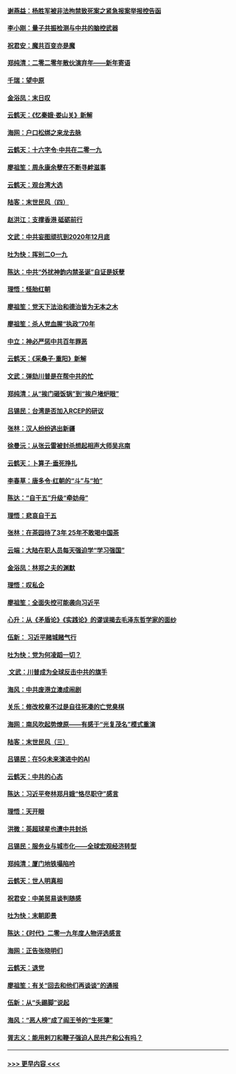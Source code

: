 #### [谢燕益：杨胜军被非法拘禁致死案之紧急报案举报控告函](../pages/nsc993/n11756134.md?t=01011033) 
#### [李小刚：量子共振检测与中共的脑控武器](../pages/nsc993/n11754518.md?t=01011033) 
#### [祝君安：魔共百变亦是魔](../pages/nsc993/n11754469.md?t=01011033) 
#### [郑纯清：二零二零年散伙演弃年——新年寄语](../pages/nsc993/n11754195.md?t=01011033) 
#### [千瑞：望中原](../pages/nsc993/n11754159.md?t=01011033) 
#### [金浴凤：末日叹](../pages/nsc993/n11752359.md?t=01011033) 
#### [云鹤天：《忆秦娥‧娄山关》新解](../pages/nsc993/n11752348.md?t=01011033) 
#### [海网：户口松绑之来龙去脉](../pages/nsc993/n11752328.md?t=01011033) 
#### [云鹤天：十六字令‧中共在二零一九](../pages/nsc993/n11752305.md?t=01011033) 
#### [廖祖笙：周永康余孽在不断寻衅滋事](../pages/nsc993/n11751013.md?t=01011033) 
#### [云鹤天：观台湾大选](../pages/nsc993/n11751007.md?t=01011033) 
#### [陆客：末世民风（四）](../pages/nsc993/n11749203.md?t=01011033) 
#### [赵洪江：支撑香港 砥砺前行](../pages/nsc993/n11748482.md?t=01011033) 
#### [文武：中共妄图顽抗到2020年12月底](../pages/nsc993/n11748446.md?t=01011033) 
#### [吐为快：挥别二O一九](../pages/nsc993/n11748411.md?t=01011033) 
#### [陈达：中共“外扰神韵内禁圣诞”自证是妖孽](../pages/nsc993/n11748226.md?t=01011033) 
#### [理悟：怪胎红朝](../pages/nsc993/n11748206.md?t=01011033) 
#### [廖祖笙：党天下法治和德治皆为无本之木](../pages/nsc993/n11748135.md?t=01011033) 
#### [廖祖笙：杀人党血腥“执政”70年](../pages/nsc993/n11745144.md?t=01011033) 
#### [中立：神必严惩中共百年罪恶](../pages/nsc993/n11744970.md?t=01011033) 
#### [云鹤天：《采桑子‧重阳》新解](../pages/nsc993/n11744948.md?t=01011033) 
#### [文武：弹劾川普是在帮中共的忙](../pages/nsc993/n11744758.md?t=01011033) 
#### [郑纯清：从“挨门砸饭锅”到“挨户堵炉眼”](../pages/nsc993/n11744745.md?t=01011033) 
#### [吕锡民：台湾是否加入RCEP的研议](../pages/nsc993/n11744701.md?t=01011033) 
#### [张林：汉人纷纷逃出新疆](../pages/nsc993/n11743530.md?t=01011033) 
#### [徐曼沅：从张云雷被封杀想起相声大师吴兆南](../pages/nsc993/n11741816.md?t=01011033) 
#### [云鹤天：卜算子‧垂死挣扎](../pages/nsc993/n11739956.md?t=01011033) 
#### [李春草：唐多令‧红朝的“斗”与“拍”](../pages/nsc993/n11739830.md?t=01011033) 
#### [陈达：“自干五”升级“牵妨母”](../pages/nsc993/n11739724.md?t=01011033) 
#### [理悟：悲哀自干五](../pages/nsc993/n11739547.md?t=01011033) 
#### [张林：在茶园待了3年 25年不敢喝中国茶](../pages/nsc993/n11739240.md?t=01011033) 
#### [云端：大陆在职人员每天强迫学“学习强国”](../pages/nsc993/n11738735.md?t=01011033) 
#### [金浴凤：林郑之夫的渊默](../pages/nsc993/n11737735.md?t=01011033) 
#### [理悟：叹私企](../pages/nsc993/n11737715.md?t=01011033) 
#### [廖祖笙：全面失控可能袭向习近平](../pages/nsc993/n11737704.md?t=01011033) 
#### [心升：从《矛盾论》《实践论》的谬误揭去毛泽东哲学家的面纱](../pages/nsc993/n11736962.md?t=01011033) 
#### [伍新： 习近平赌城赌气行](../pages/nsc993/n11736929.md?t=01011033) 
#### [吐为快：党为何凌蹈一切？](../pages/nsc993/n11736915.md?t=01011033) 
#### [ 文武：川普成为全球反击中共的旗手](../pages/nsc993/n11736882.md?t=01011033) 
#### [海风：中共废港立澳成闹剧](../pages/nsc993/n11735857.md?t=01011033) 
#### [关乐：修改校章不过是自往死凑的亡党臭棋](../pages/nsc993/n11735097.md?t=01011033) 
#### [海网：南风吹起势燎原——有感于“光复茂名”模式重演](../pages/nsc993/n11732308.md?t=01011033) 
#### [陆客：末世民风（三）](../pages/nsc993/n11732211.md?t=01011033) 
#### [吕锡民：在5G未来演进中的AI](../pages/nsc993/n11730010.md?t=01011033) 
#### [云鹤天：中共的心态](../pages/nsc993/n11729906.md?t=01011033) 
#### [陈达：习近平夸林郑月娥“恪尽职守”感言](../pages/nsc993/n11729881.md?t=01011033) 
#### [理悟：天开眼](../pages/nsc993/n11729699.md?t=01011033) 
#### [洪微：英超球星也遭中共封杀](../pages/nsc993/n11727243.md?t=01011033) 
#### [吕锡民：服务业与城市化——全球宏观经济转型](../pages/nsc993/n11725845.md?t=01011033) 
#### [郑纯清：厦门地铁塌陷吟](../pages/nsc993/n11725813.md?t=01011033) 
#### [云鹤天：世人明真相](../pages/nsc993/n11725621.md?t=01011033) 
#### [祝君安：中美贸易谈判随感](../pages/nsc993/n11725609.md?t=01011033) 
#### [吐为快：末朝即景](../pages/nsc993/n11723365.md?t=01011033) 
#### [陈达：《时代》二零一九年度人物评选感言](../pages/nsc993/n11723337.md?t=01011033) 
#### [海网：正告张晓明们](../pages/nsc993/n11723228.md?t=01011033) 
#### [云鹤天：退党](../pages/nsc993/n11723056.md?t=01011033) 
#### [廖祖笙：有关“回去和他们再谈谈”的通报](../pages/nsc993/n11722442.md?t=01011033) 
#### [伍新：从“头踢脚”说起](../pages/nsc993/n11722429.md?t=01011033) 
#### [海风：“恶人榜”成了阎王爷的“生死簿”](../pages/nsc993/n11722272.md?t=01011033) 
#### [胥志义：能用剌刀和鞭子强迫人民共产和公有吗？](../pages/nsc993/n11720569.md?t=01011033) 

----
#### [ >>> 更早内容 <<< ](../indexes/nsc993-earlier.md)
